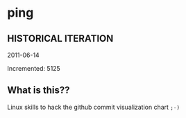 # ping

## HISTORICAL ITERATION
2011-06-14

Incremented: 5125

## What is this?? 
Linux skills to hack the github commit visualization chart `;-)`
